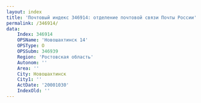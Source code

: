 ```yaml
---
layout: index
title: 'Почтовый индекс 346914: отделение почтовой связи Почты России'
permalink: /346914/
data:
    Index: 346914
    OPSName: 'Новошахтинск 14'
    OPSType: О
    OPSSubm: 346939
    Region: 'Ростовская область'
    Autonom: ''
    Area: ''
    City: Новошахтинск
    City1: ''
    ActDate: '20001030'
    IndexOld: ''
---
```

